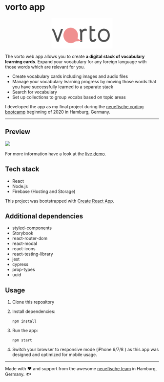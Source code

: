 # vorto app

<div align="center">
<img src="public/images/vorto_logo.png"  alt="vorto app" width="200" height="100">
</div>

The vorto web app allows you to create **a digital stack of vocabulary learning cards**. Expand your vocabulary for any foreign language with those words which are relevant for you.

- Create vocabulary cards including images and audio files
- Manage your vocabulary learning progress by moving those words that you have successfully learned to a separate stack
- Search for vocabulary
- Set up collections to group vocabs based on topic areas

I developed the app as my final project during the [neuefische coding bootcamp](https://www.neuefische.de/) beginning of 2020 in Hamburg, Germany.

---

## Preview

<img src="https://firebasestorage.googleapis.com/v0/b/neuefische-vorto.appspot.com/o/vorto-preview.gif?alt=media&token=58440d3b-29ae-401e-a2cc-650ba6358f71" width="300">

For more information have a look at the [live demo](https://neuefische-vorto.web.app/).

## Tech stack

- React
- Node.js
- Firebase (Hosting and Storage)

This project was bootstrapped with [Create React App](https://github.com/facebook/create-react-app).

## Additional dependencies

- styled-components
- Storybook
- react-router-dom
- react-modal
- react-icons
- react-testing-library
- jest
- cypress
- prop-types
- uuid

## Usage

1. Clone this repository

2. Install dependencies:

   `npm install`

3. Run the app:

   `npm start`

4. Switch your browser to responsive mode (iPhone 6/7/8 ) as this app was designed and optimized for mobile usage.

---

️Made with ❤️ and support from the awesome [neuefische team](https://www.neuefische.de/) in Hamburg, Germany. &#128031;
